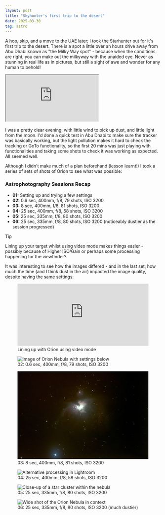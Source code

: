```yaml
---
layout: post
title: "Skyhunter's first trip to the desert"
date: 2025-03-30
tag: astro
---
```


A hop, skip, and a move to the UAE later; I took the Starhunter out for it's first trip to the desert. There is a spot a little over an hours drive away from Abu Dhabi known as "the Milky Way spot" - because when the conditions are right, you can make out the milkyway with the unaided eye.  Never as stunning in real life as in pictures, but still a sight of awe and wonder for any human to behold!

<div class="map-container">
    <iframe 
        src="https://www.google.com/maps/embed?pb=!1m18!1m12!1m3!1d1977976.174727654!2d53.41396897996718!3d23.611119477532732!2m3!1f0!2f0!3f0!3m2!1i1024!2i768!4f13.1!3m3!1m2!1s0x3e60f5ecce45370f%3A0x70a1de321e2fa852!2sMilky%20Way%20spot!5e0!3m2!1sen!2sae!4v1746701250616!5m2!1sen!2sae"
        allowfullscreen="" 
        loading="lazy" 
        referrerpolicy="no-referrer-when-downgrade">
    </iframe>
</div>

I was a pretty clear evening, with little wind to pick up dust, and little light from the moon.  I'd done a quick test in Abu Dhabi to make sure the tracker was basically working, but the light pollution makes it hard to check the tracking or GoTo functionality, so the first 20 mins was just playing with functionalities and taking some shots to check it was working as expected.  All seemed well.

Although I didn't make much of a plan beforehand (lesson learnt!) I took a series of sets of shots of Orion to see what was possible:

### Astrophotography Sessions Recap
- **01:** Setting up and trying a few settings  
- **02:** 0.6 sec, 400mm, f/8, 79 shots, ISO 3200  
- **03:** 8 sec, 400mm, f/8, 81 shots, ISO 3200  
- **04:** 25 sec, 400mm, f/8, 58 shots, ISO 3200  
- **05:** 25 sec, 335mm, f/8, 80 shots, ISO 3200  
- **06:** 25 sec, 335mm, f/8, 80 shots, ISO 3200 (noticeably dustier as the session progressed)

>[!Tip]
>Lining up your target whilst using video mode makes things easier - possibly because of Higher ISO/Gain or perhaps some processing happening for the viewfinder?

It was interesting to see how the images differed - and in the last set, how much the time (and I think dust in the air) impacted the image quality, despite having the same settings:

<div class="photo-grid">
     <figure>
        <iframe 
            width="100%" 
            height="200" 
            src="https://www.youtube.com/embed/tY65emzJ1YA" 
            title="Time-lapse of the Orion Nebula - 1 × ⅓ sec exposure, at 6400 ISO" 
            frameborder="0" 
            allowfullscreen>
            Your browser does not support the video tag.
        </iframe>
        <figcaption>Lining up with Orion using video mode</figcaption>
    </figure>

  <figure>
    <img src="/assets/images/25_03/138A3229" alt="Image of Orion Nebula with settings below">
    <figcaption>02: 0.6 sec, 400mm, f/8, 79 shots, ISO 3200  </figcaption>
  </figure>

  <figure>
    <img src="/assets/images/25_03/25_03_04_04.png" alt="Similar image to above, but with reds and greens instead of blues">
    <figcaption>03: 8 sec, 400mm, f/8, 81 shots, ISO 3200  </figcaption>
  </figure>

  <figure>
    <img src="/assets/images/25_03/25_03_04_05.png" alt="Alternative processing in Lightroom">
    <figcaption>04: 25 sec, 400mm, f/8, 58 shots, ISO 3200</figcaption>
  </figure>

  <figure>
    <img src="/assets/images/25_03/25_03_04_06.png" alt="Close-up of a star cluster within the nebula">
    <figcaption>05: 25 sec, 335mm, f/8, 80 shots, ISO 3200</figcaption>
  </figure>

  <figure>
    <img src="/assets/images/25_03/25_03_04_07.png" alt="Wide shot of the Orion Nebula in context">
    <figcaption>06: 25 sec, 335mm, f/8, 80 shots, ISO 3200 (much dustier)</figcaption>
  </figure>
</div>



